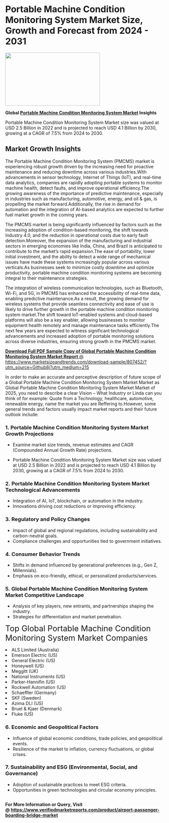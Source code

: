 <H1>Portable Machine Condition Monitoring System Market Size, Growth and Forecast from 2024 - 2031</H1><img class="aligncenter size-medium wp-image-584254" src="https://thirdeyenews.in/wp-content/uploads/2024/09/Global-Market-Research-300x168.jpeg" alt="" width="300" height="168" /><p><strong>Global&nbsp;<a href="https://www.marketsizeandtrends.com/download-sample/807452/?utm_source=Github8j?utm_medium=215">Portable Machine Condition Monitoring System Market</a> Insights</strong></p><p>Portable Machine Condition Monitoring System Market size was valued at USD 2.5 Billion in 2022 and is projected to reach USD 4.1 Billion by 2030, growing at a CAGR of 7.5% from 2024 to 2030.</p><p><h2>Market Growth Insights</h2> <p>The Portable Machine Condition Monitoring System (PMCMS) market is experiencing robust growth driven by the increasing need for proactive maintenance and reducing downtime across various industries.With advancements in sensor technology, Internet of Things (IoT), and real-time data analytics, companies are rapidly adopting portable systems to monitor machine health, detect faults, and improve operational efficiency.The growing awareness of the importance of predictive maintenance, especially in industries such as manufacturing, automotive, energy, and oil & gas, is propelling the market forward.Additionally, the rise in demand for automation and the integration of AI-based analytics are expected to further fuel market growth in the coming years.</p> <p><a href="#"></a></p> <p>The PMCMS market is being significantly influenced by factors such as the increasing adoption of condition-based monitoring, the shift towards Industry 4.0, and the reduction in operational costs due to early fault detection.Moreover, the expansion of the manufacturing and industrial sectors in emerging economies like India, China, and Brazil is anticipated to contribute to the market’s rapid expansion.The ease of portability, lower initial investment, and the ability to detect a wide range of mechanical issues have made these systems increasingly popular across various verticals.As businesses seek to minimize costly downtime and optimize productivity, portable machine condition monitoring systems are becoming integral to their maintenance strategies.</p> <p>The integration of wireless communication technologies, such as Bluetooth, Wi-Fi, and 5G, in PMCMS has enhanced the accessibility of real-time data, enabling predictive maintenance.As a result, the growing demand for wireless systems that provide seamless connectivity and ease of use is likely to drive further growth in the portable machine condition monitoring system market.The shift toward IoT-enabled systems and cloud-based platforms will also be a key enabler, allowing businesses to monitor equipment health remotely and manage maintenance tasks efficiently.The next few years are expected to witness significant technological advancements and increased adoption of portable monitoring solutions across diverse industries, ensuring strong growth in the PMCMS market.</p> <p><a href="#"></p><p><span class=""><strong>Download Full PDF Sample Copy of Global Portable Machine Condition Monitoring System Market Report</strong> @ <a href="https://www.marketsizeandtrends.com/download-sample/807452/?utm_source=Github8j?utm_medium=215" target="_blank">https://www.marketsizeandtrends.com/download-sample/807452/?utm_source=Github8j?utm_medium=215</a></span></p><p>In order to make an accurate and perceptive description of future scope of a Global&nbsp;Portable Machine Condition Monitoring System Market Market as Global&nbsp;Portable Machine Condition Monitoring System Market Market of 2025, you need to describe a clear Vision &ndash; What Industry or Linda can you think of for example: Quote from a Technology, healthcare, automotive, renewable energy, name the market you are Reffering to.However, some general trends and factors usually impact market reports and their future outlook include:</p><h3>1.&nbsp;<strong>Portable Machine Condition Monitoring System Market Growth Projections</strong></h3><ul><li>Examine market size trends, revenue estimates and CAGR (Compounded Annual Growth Rate) projections.</li><li><p>Portable Machine Condition Monitoring System Market size was valued at USD 2.5 Billion in 2022 and is projected to reach USD 4.1 Billion by 2030, growing at a CAGR of 7.5% from 2024 to 2030.</p></li></ul><h3>2.&nbsp;<strong>Portable Machine Condition Monitoring System Market Technological Advancements</strong></h3><ul><li>Integration of AI, IoT, blockchain, or automation in the industry.</li><li>Innovations driving cost reductions or improving efficiency.</li></ul><h3>3.&nbsp;<strong>Regulatory and Policy Changes</strong></h3><ul><li>Impact of global and regional regulations, including sustainability and carbon-neutral goals.</li><li>Compliance challenges and opportunities tied to government initiatives.</li></ul><h3>4.&nbsp;<strong>Consumer Behavior Trends</strong></h3><ul><li>Shifts in demand influenced by generational preferences (e.g., Gen Z, Millennials).</li><li>Emphasis on eco-friendly, ethical, or personalized products/services.</li></ul><h3>5.&nbsp;<strong>Global Portable Machine Condition Monitoring System Market Competitive Landscape</strong></h3><ul><li>Analysis of key players, new entrants, and partnerships shaping the industry.</li><li>Strategies for differentiation and market penetration.</li></ul><p data-pm-slice="1 1 []"><span style="color: inherit; font-family: inherit; font-size: 25px;">Top Global Portable Machine Condition Monitoring System Market Companies</span></p><div class="" data-test-id=""><p><li>ALS Limited (Australia)</li><li> Emerson Electric (US)</li><li> General Electric (US)</li><li> Honeywell (US)</li><li> Meggitt (UK)</li><li> National Instruments (US)</li><li> Parker-Hannifin (US)</li><li> Rockwell Automation (US)</li><li> Schaeffler (Germany)</li><li> SKF (Sweden)</li><li> Azima DLI (US)</li><li> Bruel & Kjaer (Denmark)</li><li> Fluke (US)</li></p></div><h3>6.&nbsp;<strong>Economic and Geopolitical Factors</strong></h3><ul><li>Influence of global economic conditions, trade policies, and geopolitical events.</li><li>Resilience of the market to inflation, currency fluctuations, or global crises.</li></ul><h3>7.&nbsp;<strong>Sustainability and ESG (Environmental, Social, and Governance)</strong></h3><ul><li>Adoption of sustainable practices to meet ESG criteria.</li><li>Opportunities in green technologies and circular economy principles.</li></ul><h2><strong style="font-size: 14px;">For More Information or Query, Visit @&nbsp;</strong><a style="background-color: #ffffff; font-size: 14px;" href="https://www.marketsizeandtrends.com/report/portable-machine-condition-monitoring-system-market/" target="_blank">https://www.verifiedmarketreports.com/product/airport-passenger-boarding-bridge-market</a></h2>
